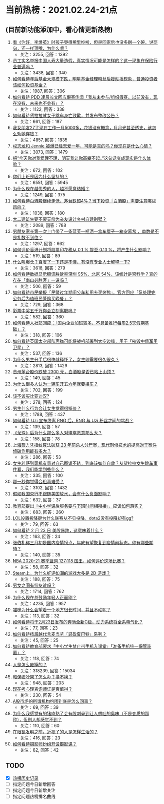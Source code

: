 # 当前热榜：2021.02.24-21点
## (目前新功能添加中，看心情更新热榜)
1. [看《你好，李焕英》时孩子哭得稀里哗啦，但是回家后也没多刷一个碗，说两句，还一样顶嘴，为什么呢？](https://www.zhihu.com/question/444936831)
    * 关注：3255, 回答：1392
2. [员工实名举报中国人寿大量造假，真实情况可能是怎样的？这一现象在保险行业普遍吗？](https://www.zhihu.com/question/446063707)
    * 关注：3438, 回答：340
3. [如何看待年后基金大规模下跌，明星基金经理粉丝后援动摇现象，普通投资者该如何投资基金？](https://www.zhihu.com/question/446059068)
    * 关注：1987, 回答：306
4. [如何看待 PDD 凌晨长文回应假赛传闻「我从未参与/组织假赛，以前没有，现在没有，未来也不会有」？](https://www.zhihu.com/question/446071263)
    * 关注：1122, 回答：338
5. [如何看待货拉拉就女子跳车身亡致歉，并发布整改公告？](https://www.zhihu.com/question/446061920)
    * 关注：661, 回答：187
6. [我女朋友27了现在工作一月5000多，花钱没有概念，月月光甚至透支，该怎么劝她存钱？](https://www.zhihu.com/question/428842571)
    * 关注：4857, 回答：1835
7. [权志龙和 Jennie 被爆已经恋爱一年，可能是真的吗？你现在是什么心情？](https://www.zhihu.com/question/446069370)
    * 关注：3073, 回答：1479
8. [把“今天你对我爱理不理，明天我让你高攀不起。”这句话变成现实是什么体验？](https://www.zhihu.com/question/49629327)
    * 关注：672, 回答：102
9. [你们上班是因为什么坚持的？](https://www.zhihu.com/question/425114936)
    * 关注：6551, 回答：5945
10. [为什么现在越优秀的人，越不愿意结婚？](https://www.zhihu.com/question/445071633)
    * 关注：1249, 回答：375
11. [如何看待白酒股继续走低，茅台跌超4%？当下投资「白酒股」需要注意哪些风向？](https://www.zhihu.com/question/445747926)
    * 关注：1038, 回答：180
12. [大二建筑生要不要无偿为亲友设计乡村自建别墅？](https://www.zhihu.com/question/445326537)
    * 关注：2089, 回答：788
13. [男朋友家长第一次上门带了一条蓝芙一瓶酒一盒车厘子一箱安慕希  ，单数是不是礼数不到位？](https://www.zhihu.com/question/445666901)
    * 关注：1297, 回答：662
14. [如何评价香港计划将股票印花税从 0.1 % 提至 0.13 %，将产生什么影响？](https://www.zhihu.com/question/446103529)
    * 关注：519, 回答：89
15. [什么叫爆仓？百度了一下还是不懂，有没有专业人士解释一下?](https://www.zhihu.com/question/445888287)
    * 关注：3618, 回答：279
16. [如何看待数据显示腾讯胜诉率深圳 95%、北京 54%，该统计是否科学？真的存在「南山必胜客」一说吗？](https://www.zhihu.com/question/445902577)
    * 关注：506, 回答：59
17. [如何看待市民举报「民警过年期间公车私用去买烤鸭」，官方回应「系处理完公务后为值班民警购买晚餐」？](https://www.zhihu.com/question/445993971)
    * 关注：729, 回答：368
18. [彩票中奖五千万你会立刻离职吗 ?](https://www.zhihu.com/question/437075849)
    * 关注：582, 回答：360
19. [如何看待人社部回应：「国内企业加班较多，不具备推行每周2.5天假期基础」？](https://www.zhihu.com/question/446107907)
    * 关注：318, 回答：106
20. [如何看待英国太空部队声称可能将战机部署到太空边缘，用于「摧毁中俄军用卫星」？](https://www.zhihu.com/question/445946498)
    * 关注：537, 回答：136
21. [为什么男生分手后很快就释怀了，女生则需要很久很久？](https://www.zhihu.com/question/432503865)
    * 关注：2813, 回答：1429
22. [贵州茅台股价跌破 2300 元，白酒股是否已站上山顶？](https://www.zhihu.com/question/445746953)
    * 关注：149, 回答：45
23. [为什么很多人认为一辆车开五六年就要换车？](https://www.zhihu.com/question/37958506)
    * 关注：702, 回答：199
24. [该不该买比亚迪汉?](https://www.zhihu.com/question/437599976)
    * 关注：278, 回答：124
25. [男生什么行为会让女生觉得很掉价？](https://www.zhihu.com/question/444620467)
    * 关注：1788, 回答：437
26. [如何看待 Uzi 宣布脱离 RNG 后，RNG 与 Uzi 粉丝之间的骂战？](https://www.zhihu.com/question/445864134)
    * 关注：139, 回答：57
27. [《龙珠》后为什么那么多人对琪琪恶意那么大？](https://www.zhihu.com/question/445390456)
    * 关注：158, 回答：78
28. [上海警方凭指纹算法破获 23 年前杀人分尸案，现代刑侦技术的提高对于案件侦破作用能有多大？](https://www.zhihu.com/question/445935555)
    * 关注：286, 回答：53
29. [女生若感到司机有意对自己图谋不轨，到底该如何自救？从货拉拉女生跳车事件看，我们能学到些什么？](https://www.zhihu.com/question/445798021)
    * 关注：335, 回答：100
30. [哪一秒你觉得合租真难受？](https://www.zhihu.com/question/294243719)
    * 关注：3102, 回答：1432
31. [假如我国央行不跟随美国放水，会有什么负面影响？](https://www.zhihu.com/question/441321654)
    * 关注：632, 回答：37
32. [教育部提出「中小学课后服务要与下班时间相衔接」，应该如何落实？](https://www.zhihu.com/question/445911118)
    * 关注：683, 回答：260
33. [LOL设置投降键为什么联赛从不见投降，dota2没有投降却有gg?](https://www.zhihu.com/question/443020498)
    * 关注：79, 回答：63
34. [如何看待 2 月 23 日 美股暴跌，这意味着什么？](https://www.zhihu.com/question/446019065)
    * 关注：163, 回答：24
35. [张伯礼称三月初是国内疫情拐点，年底有望恢复到疫情前状态，你有哪些期待？](https://www.zhihu.com/question/446090361)
    * 关注：140, 回答：35
36. [NBA 2020-21 赛季篮网 127:118 国王，如何评价这场比赛？](https://www.zhihu.com/question/446054322)
    * 关注：58, 回答：32
37. [Steam上，为什么好评如潮的游戏大多是 2D 游戏？](https://www.zhihu.com/question/444541429)
    * 关注：188, 回答：75
38. [男女之间有纯友谊吗？](https://www.zhihu.com/question/51077217)
    * 关注：1714, 回答：762
39. [为什么现在总鼓励年轻人正面刚？](https://www.zhihu.com/question/440608876)
    * 关注：4235, 回答：957
40. [猫咪为什么会望着一个地方很长时间，并且不动呢？](https://www.zhihu.com/question/445622768)
    * 关注：113, 回答：32
41. [如何看待将于2月23日发布的奔驰全新C级，动力系统将全系电气化？](https://www.zhihu.com/question/445393919)
    * 关注：77, 回答：23
42. [如何看待杨超越代言麦当劳「轻盈夏巴特」系列？](https://www.zhihu.com/question/445911384)
    * 关注：45, 回答：25
43. [如何看待教育部要求「中小学生禁止带手机入课堂」「准备手机统一保管装置」？](https://www.zhihu.com/question/445897203)
    * 关注：118, 回答：74
44. [人是怎么废掉的？](https://www.zhihu.com/question/43607087)
    * 关注：318239, 回答：15034
45. [和保姆吵架了怎么办？换不换？](https://www.zhihu.com/question/399101032)
    * 关注：948, 回答：203
46. [现在考心理咨询师证是否值得？](https://www.zhihu.com/question/344119459)
    * 关注：230, 回答：54
47. [A股市场的所谓机构抱团到底是怎么回事？](https://www.zhihu.com/question/438397037)
    * 关注：69, 回答：39
48. [为什么我感觉有的猪肉熟了会有股刺鼻到让人想吐的臭味（不是变质的那种），但别人却感觉不到？](https://www.zhihu.com/question/328620473)
    * 关注：110, 回答：60
49. [在眼镜发明之前，近视了的人是怎样生活的？](https://www.zhihu.com/question/20057134)
    * 关注：416, 回答：23
50. [如何看待摄影师纷纷开设摄影课？](https://www.zhihu.com/question/444554664)
    * 关注：82, 回答：42
## TODO
* [x] [热榜历史记录](hot_history/AllHot.md)
* [ ] 指定问题今日新增回答
* [ ] 指定问题今日新增关注
* [ ] 指定问题热榜排名曲线
